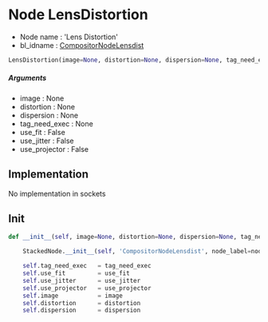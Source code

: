 # Node LensDistortion

- Node name : 'Lens Distortion'
- bl_idname : [CompositorNodeLensdist](https://docs.blender.org/api/current/bpy.types.{bl_idname}.html)


``` python
LensDistortion(image=None, distortion=None, dispersion=None, tag_need_exec=None, use_fit=False, use_jitter=False, use_projector=False, node_label=None, node_color=None)
```
##### Arguments

- image : None
- distortion : None
- dispersion : None
- tag_need_exec : None
- use_fit : False
- use_jitter : False
- use_projector : False

## Implementation

No implementation in sockets

## Init

``` python
def __init__(self, image=None, distortion=None, dispersion=None, tag_need_exec=None, use_fit=False, use_jitter=False, use_projector=False, node_label=None, node_color=None):

    StackedNode.__init__(self, 'CompositorNodeLensdist', node_label=node_label, node_color=node_color)

    self.tag_need_exec   = tag_need_exec
    self.use_fit         = use_fit
    self.use_jitter      = use_jitter
    self.use_projector   = use_projector
    self.image           = image
    self.distortion      = distortion
    self.dispersion      = dispersion
```

